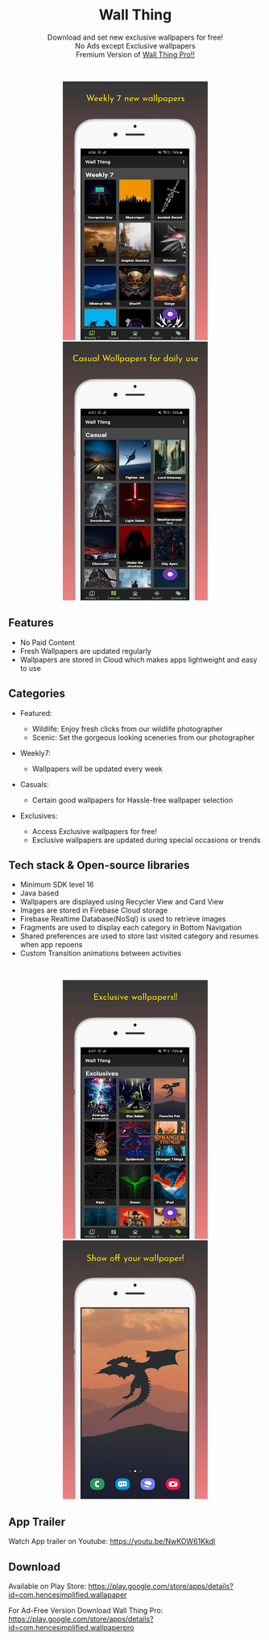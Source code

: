 <h1 align="center">Wall Thing</h1>

<p align="center">
  Download and set new exclusive wallpapers for free!</br>
  No Ads except Exclusive wallpapers</br>
  Fremium Version of <a href="https://github.com/praveen05git/WallThingPro">Wall Thing Pro!!</a></br>
</p>
</br>

<p align="center">
  <img src="https://raw.githubusercontent.com/praveen05git/WallThing/master/screenshots/wallthing1.png"/>
  <img src="https://raw.githubusercontent.com/praveen05git/WallThing/master/screenshots/wallthing2.png"/>
</p>

## Features
- No Paid Content
- Fresh Wallpapers are updated regularly
- Wallpapers are stored in Cloud which makes apps lightweight and easy to use

## Categories
* Featured:
  * Wildlife: Enjoy fresh clicks from our wildlife photographer
  * Scenic: Set the gorgeous looking sceneries from our photographer

* Weekly7:
  * Wallpapers will be updated every week

* Casuals:
  * Certain good wallpapers for Hassle-free wallpaper selection

* Exclusives:
  * Access Exclusive wallpapers for free!
  * Exclusive wallpapers are updated during special occasions or trends

## Tech stack & Open-source libraries
- Minimum SDK level 16
- Java based
- Wallpapers are displayed using Recycler View and Card View
- Images are stored in Firebase Cloud storage
- Firebase Realtime Database(NoSql) is used to retrieve images
- Fragments are used to display each category in Bottom Navigation
- Shared preferences are used to store last visited category and resumes when app repoens
- Custom Transition animations between activities
</br>

<p align="center">
  <img src="https://raw.githubusercontent.com/praveen05git/WallThing/master/screenshots/wallthing3.png"/>
  <img src="https://raw.githubusercontent.com/praveen05git/WallThing/master/screenshots/wallthing4.png"/>
</p>

## App Trailer
Watch App trailer on Youtube: https://youtu.be/NwKOW61KkdI
</br>

## Download
Available on Play Store: https://play.google.com/store/apps/details?id=com.hencesimplified.wallapaper
</br>

For Ad-Free Version Download Wall Thing Pro:
https://play.google.com/store/apps/details?id=com.hencesimplified.wallpaperpro
</br>
